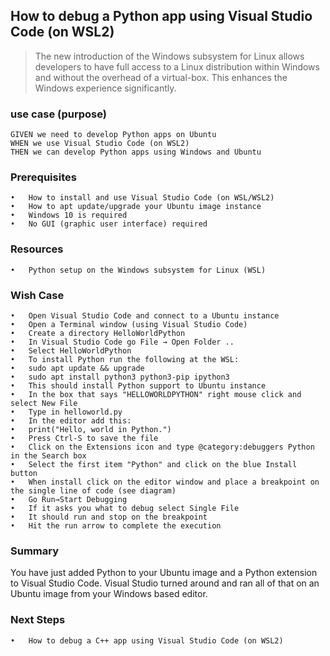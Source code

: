 
## How to debug a Python app using Visual Studio Code (on WSL2)
> The new introduction of the Windows subsystem for Linux allows developers to have full access to a Linux distribution within Windows and without the overhead of a virtual-box. This enhances the Windows experience significantly.

### use case (purpose)
	GIVEN we need to develop Python apps on Ubuntu
	WHEN we use Visual Studio Code (on WSL2) 
	THEN we can develop Python apps using Windows and Ubuntu
### Prerequisites
	•	How to install and use Visual Studio Code (on WSL/WSL2)
	•	How to apt update/upgrade your Ubuntu image instance
	•	Windows 10 is required
	•	No GUI (graphic user interface) required
### Resources
	•	Python setup on the Windows subsystem for Linux (WSL)
### Wish Case
	•	Open Visual Studio Code and connect to a Ubuntu instance
	•	Open a Terminal window (using Visual Studio Code) 
	•	Create a directory HelloWorldPython
	•	In Visual Studio Code go File → Open Folder ..
	•	Select HelloWorldPython
	•	To install Python run the following at the WSL:
	•	sudo apt update && upgrade
	•	sudo apt install python3 python3-pip ipython3
	•	This should install Python support to Ubuntu instance
	•	In the box that says "HELLOWORLDPYTHON" right mouse click and select New File
	•	Type in helloworld.py
	•	In the editor add this: 
	•	print("Hello, world in Python.")
	•	Press Ctrl-S to save the file
	•	Click on the Extensions icon and type @category:debuggers Python in the Search box
	•	Select the first item "Python" and click on the blue Install button
	•	When install click on the editor window and place a breakpoint on the single line of code (see diagram)
	•	Go Run→Start Debugging
	•	If it asks you what to debug select Single File
	•	It should run and stop on the breakpoint
	•	Hit the run arrow to complete the execution
### Summary
You have just added Python to your Ubuntu image and a Python extension to Visual Studio Code. Visual Studio turned around and ran all of that on an Ubuntu image from your Windows based editor.
### Next Steps
	•	How to debug a C++ app using Visual Studio Code (on WSL2)
